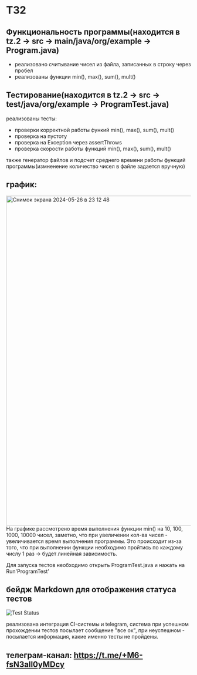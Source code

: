 # ТЗ2
## Функциональность программы(находится в tz.2 -> src -> main/java/org/example -> Program.java)
* реализовано считывание чисел из файла, записанных в строку через пробел
* реализованы функции min(), max(), sum(), mult()

## Тестирование(находится в tz.2 -> src -> test/java/org/example -> ProgramTest.java)
реализованы тесты:
* проверки корректной работы функий min(), max(), sum(), mult()
* проверка на пустоту
* проверка на Exception через assertThrows
* проверка скорости работы функций min(), max(), sum(), mult()

также генератор файлов и подсчет среднего времени работы функций программы(измненение количество чисел в файле задается вручную)

## график:
<img width="899" alt="Снимок экрана 2024-05-26 в 23 12 48" src="https://github.com/TInnaV1/tz.2/assets/167511819/372827e8-0933-4f59-80be-5ec5c8502847">
На графике рассмотрено время выполнения функции min() на 10, 100, 1000, 10000 чисел, заметно, что при увеличении кол-ва чисел - увеличивается время выполнения программы. 
Это происходит из-за того, что при выполнении функции необходимо пройтись по каждому числу 1 раз -> будет линейная зависимость.


Для запуска тестов необходимо открыть ProgramTest.java и нажать на Run'ProgramTest'

## бейдж Markdown для отображения статуса тестов
![Test Status](https://img.shields.io/badge/tests-passing-brightgreen)

реализована интеграция CI-системы и telegram, система при успешном прохождении тестов посылает сообщение "все ок", при неуспешном - посылается информация, какие именно тесты не пройдены.
## телеграм-канал: https://t.me/+M6-fsN3all0yMDcy
